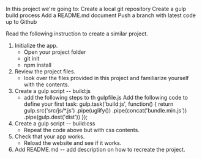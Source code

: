 In this project we're going to:
Create a local git repository
Create a gulp build process
Add a README.md document
Push a branch with latest code up to Github

Read the following instruction to create a similar project.

1. Initialize the app.
    - Open your project folder
    - git init
    - npm install
2. Review the project files.
    - look over the files provided in this project and familiarize yourself with the contents.
3. Create a gulp script -- build:js
    - add the following steps to th gulpfile.js
    Add the following code to define your first task:
    gulp.task('build:js', function() {
        return gulp.src('src/js/*.js')
            .pipe(uglify())
            .pipe(concat('bundle.min.js'))
            .pipe(gulp.dest('dist'))
    });
4. Create a gulp script -- build:css
    - Repeat the code above but with css  contents.
5. Check that your app works.
    - Reload the website and see if it works.
6. Add README.md -- add description on how to recreate the project.
